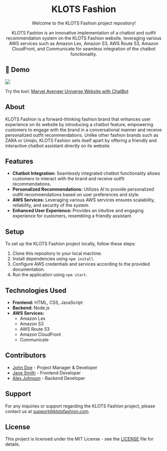 <h1 align="center">KLOTS Fashion</h1>

<p align="center">Welcome to the KLOTS Fashion project repository!</p>

<p align="center">KLOTS Fashion is an innovative implementation of a chatbot and outfit recommendation system on the KLOTS Fashion website, leveraging various AWS services such as Amazon Lex, Amazon S3, AWS Route 53, Amazon CloudFront, and Communicate for seamless integration of the chatbot functionality.</p>

## 🚀 Demo

<a href="https://akielaarmansheva.github.io/klots-fashion/" target="blank">
<img src="https://img.shields.io/website?url=https://akielaarmansheva.github.io/klots-fashion/" />
</a>

Try the tool: [Marvel Avenger Universe Website with ChatBot](https://akielaarmansheva.github.io/CapstoneMarvelSheva/)

<h2>About</h2>

<p>KLOTS Fashion is a forward-thinking fashion brand that enhances user experience on its website by introducing a chatbot feature, empowering customers to engage with the brand in a conversational manner and receive personalized outfit recommendations. Unlike other fashion brands such as ZARA or Uniqlo, KLOTS Fashion sets itself apart by offering a friendly and interactive chatbot assistant directly on its website.</p>

<h2>Features</h2>

<ul>
  <li><strong>Chatbot Integration:</strong> Seamlessly integrated chatbot functionality allows customers to interact with the brand and receive outfit recommendations.</li>
  <li><strong>Personalized Recommendations:</strong> Utilizes AI to provide personalized outfit recommendations based on user preferences and style.</li>
  <li><strong>AWS Services:</strong> Leveraging various AWS services ensures scalability, reliability, and security of the system.</li>
  <li><strong>Enhanced User Experience:</strong> Provides an intuitive and engaging experience for customers, resembling a friendly assistant.</li>
</ul>

<h2>Setup</h2>

<p>To set up the KLOTS Fashion project locally, follow these steps:</p>

<ol>
  <li>Clone this repository to your local machine.</li>
  <li>Install dependencies using <code>npm install</code>.</li>
  <li>Configure AWS credentials and services according to the provided documentation.</li>
  <li>Run the application using <code>npm start</code>.</li>
</ol>

<h2>Technologies Used</h2>

<ul>
  <li><strong>Frontend:</strong> HTML, CSS, JavaScript</li>
  <li><strong>Backend:</strong> Node.js</li>
  <li><strong>AWS Services:</strong>
    <ul>
      <li>Amazon Lex</li>
      <li>Amazon S3</li>
      <li>AWS Route 53</li>
      <li>Amazon CloudFront</li>
      <li>Communicate</li>
    </ul>
  </li>
</ul>

<h2>Contributors</h2>

<ul>
  <li><a href="https://github.com/johndoe">John Doe</a> - Project Manager & Developer</li>
  <li><a href="https://github.com/janesmith">Jane Smith</a> - Frontend Developer</li>
  <li><a href="https://github.com/alexjohnson">Alex Johnson</a> - Backend Developer</li>
</ul>

<h2>Support</h2>

<p>For any inquiries or support regarding the KLOTS Fashion project, please contact us at <a href="mailto:support@klotsfashion.com">support@klotsfashion.com</a>.</p>

<h2>License</h2>

<p>This project is licensed under the MIT License - see the <a href="LICENSE">LICENSE</a> file for details.</p>
